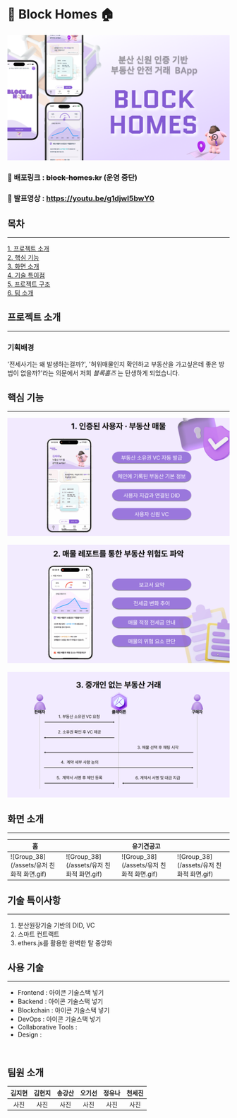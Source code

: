# 👀 Block Homes 🏠

<img src="assets/introduce.png">

<br>

### 🚀 배포링크 : ~~block-homes.kr~~ (운영 중단)

### 🎥 발표영상 : https://youtu.be/g1djwl5bwY0

## 목차

---
[1. 프로젝트 소개]() 
<br>
[2. 핵심 기능]()
<br>
[3. 화면 소개]()
<br>
[4. 기술 특이점]()
<br>
[5. 프로젝트 구조]()
<br>
[6. 팀 소개]()


## 프로젝트 소개

---

### 기획배경

'전세사기는 왜 발생하는걸까?', '허위매물인지 확인하고 부동산을 가고싶은데 좋은 방법이 없을까?'라는 의문에서 저희 *블록홈즈* 는 탄생하게 되었습니다.


## 핵심 기능

---

   <img src="assets/main_function_1.gif">
<br />
<br />
   <img src="assets/main_function_2.gif">
<br />
<br />
   <img src="assets/main_function_3.png">


## 화면 소개

---
| 홈                                                                             |                                         | 유기견공고 |                                    |
|-------------------------------------------------------------------------------|-----------------------------------------| --- |------------------------------------|
| ![Group_38](/assets/유저 친화적 화면.gif)                                            | ![Group_38](/assets/유저 친화적 화면.gif)        | ![Group_38](/assets/유저 친화적 화면.gif)        | ![Group_38](/assets/유저 친화적 화면.gif) |

## 기술 특이사항

---

1. 분산원장기술 기반의 DID, VC
2. 스마트 컨트랙트
3. ethers.js를 활용한 완벽한 탈 중앙화

## 사용 기술

---

- Frontend : 아이콘 기술스택 넣기
- Backend : 아이콘 기술스택 넣기
- Blockchain : 아이콘 기술스택 넣기
- DevOps : 아이콘 기술스택 넣기
- Collaborative Tools : 
- Design : 

<br>

## 팀원 소개

| **김지현** | **김현지** | **송강산** | **오기선** | **정유나** | **천세진** |
| :------: |  :------: | :------: | :------: | :------: | :------: |
| 사진 | 사진 | 사진 | 사진 | 사진 | 사진 |
<br>
